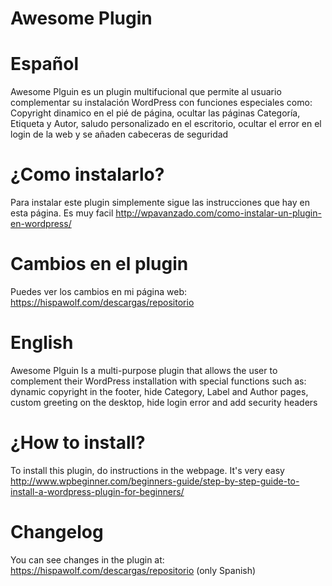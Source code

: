 # Awesome Plugin
# Español
Awesome Plguin es un plugin multifucional que permite al usuario complementar su instalación WordPress con funciones especiales como: Copyright dinamico en el pié de página, ocultar las páginas Categoría, Etiqueta y Autor, saludo personalizado en el escritorio, ocultar el error en el login de la web y se añaden cabeceras de seguridad

# ¿Como instalarlo?
Para instalar este plugin simplemente sigue las instrucciones que hay en esta página. Es muy facil
http://wpavanzado.com/como-instalar-un-plugin-en-wordpress/

# Cambios en el plugin
Puedes ver los cambios en mi página web: https://hispawolf.com/descargas/repositorio

#
#

# English
Awesome Plguin 
Is a multi-purpose plugin that allows the user to complement their WordPress installation with special functions such as: dynamic copyright in the footer, hide Category, Label and Author pages, custom greeting on the desktop, hide login error and add security headers

# ¿How to install?
To install this plugin, do instructions in the webpage. It's very easy
http://www.wpbeginner.com/beginners-guide/step-by-step-guide-to-install-a-wordpress-plugin-for-beginners/

# Changelog
You can see changes in the plugin at: https://hispawolf.com/descargas/repositorio (only Spanish)

